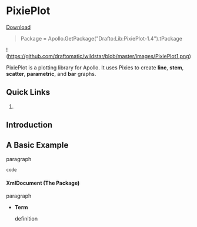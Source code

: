 # PixiePlot

[Download](https://github.com/draftomatic/wildstar/blob/master/lib/PixiePlot.lua)

> Package = Apollo.GetPackage("Drafto:Lib:PixiePlot-1.4").tPackage 

!(https://github.com/draftomatic/wildstar/blob/master/images/PixiePlot1.png)

PixiePlot is a plotting library for Apollo. It uses Pixies to create **line**, **stem**, **scatter**, **parametric**, and **bar** graphs.


## Quick Links

1. <a href="#"></a>


## Introduction





## A Basic Example

paragraph

    code


#### XmlDocument (The Package)

paragraph

-  **Term**

   definition




